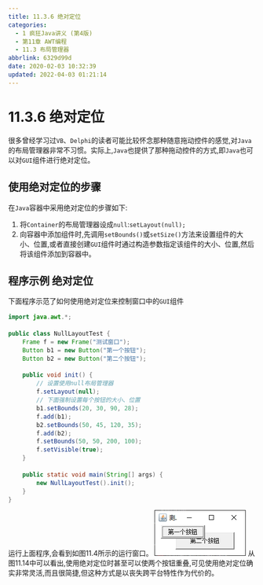 ```yaml
---
title: 11.3.6 绝对定位
categories: 
  - 1 疯狂Java讲义 (第4版)
  - 第11章 AWT编程
  - 11.3 布局管理器
abbrlink: 6329d99d
date: 2020-02-03 10:32:39
updated: 2022-04-03 01:21:14
---
```

# 11.3.6 绝对定位
很多曾经学习过`VB`、`Delphi`的读者可能比较怀念那种随意拖动控件的感觉,对`Java`的布局管理器非常不习惯。实际上,`Java`也提供了那种拖动控件的方式,即`Java`也可以对`GUI`组件进行绝对定位。
## 使用绝对定位的步骤
在`Java`容器中采用绝对定位的步骤如下:
1. 将`Container`的布局管理器设成`null`:`setLayout(null);`
2. 向容器中添加组件时,先调用`setBounds()`或`setSize()`方法来设置组件的大小、位置,或者直接创建`GUI`组件时通过构造参数指定该组件的大小、位置,然后将该组件添加到容器中。

## 程序示例 绝对定位
下面程序示范了如何使用绝对定位来控制窗口中的`GUI`组件
```java
import java.awt.*;

public class NullLayoutTest {
    Frame f = new Frame("测试窗口");
    Button b1 = new Button("第一个按钮");
    Button b2 = new Button("第二个按钮");

    public void init() {
        // 设置使用null布局管理器
        f.setLayout(null);
        // 下面强制设置每个按钮的大小、位置
        b1.setBounds(20, 30, 90, 28);
        f.add(b1);
        b2.setBounds(50, 45, 120, 35);
        f.add(b2);
        f.setBounds(50, 50, 200, 100);
        f.setVisible(true);
    }

    public static void main(String[] args) {
        new NullLayoutTest().init();
    }
}
```
运行上面程序,会看到如图11.4所示的运行窗口。
![这里有一张图片](https://raw.githubusercontent.com/lanlan2017/images/master/CrazyJavaHandout4/Chapter11/11.3.6/1.png)
从图11.14中可以看出,使用绝对定位时甚至可以使两个按钮重叠,可见使用绝对定位确实非常灵活,而且很简捷,但这种方式是以丧失跨平台特性作为代价的。
<!-- CrazyJavaHandout4/Chapter11/11.3.6/ -->
